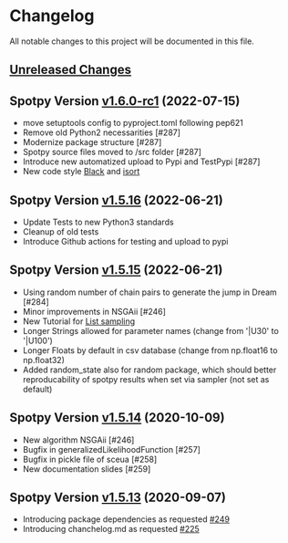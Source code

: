# Changelog

All notable changes to this project will be documented in this file.

## [Unreleased Changes](https://github.com/thouska/spotpy/compare/v1.6.0-rc1...master)

## Spotpy Version [v1.6.0-rc1](https://github.com/thouska/spotpy/compare/v1.5.16..v1.6.0-rc1) (2022-07-15)

* move setuptools config to pyproject.toml following pep621
* Remove old Python2 necessarities [#287]
* Modernize package structure [#287]
* Spotpy source files moved to /src folder [#287]
* Introduce new automatized upload to Pypi and TestPypi [#287]
* New code style [Black](https://black.readthedocs.io/en/stable/the_black_code_style/current_style.html) and [isort](https://pypi.org/project/isort/)


## Spotpy Version [v1.5.16](https://github.com/thouska/spotpy/compare/v1.5.15..v.1.5.16) (2022-06-21)

* Update Tests to new Python3 standards
* Cleanup of old tests
* Introduce Github actions for testing and upload to pypi


## Spotpy Version [v1.5.15](https://github.com/thouska/spotpy/compare/v1.5.14..v.1.5.15) (2022-06-21)

* Using random number of chain pairs to generate the jump in Dream [#284]
* Minor improvements in NSGAii [#246]
* New Tutorial for [List sampling](https://github.com/thouska/spotpy/blob/master/spotpy/examples/tutorial_listsampler.py)
* Longer Strings allowed for parameter names (change from '|U30' to '|U100')
* Longer Floats by default in csv database (change from np.float16 to np.float32)
* Added random_state also for random package, which should better reproducability of spotpy results when set via sampler (not set as default) 


## Spotpy Version [v1.5.14](https://github.com/thouska/spotpy/compare/v1.5.13..v.1.5.14) (2020-10-09)

* New algorithm NSGAii [#246]
* Bugfix in generalizedLikelihoodFunction [#257]
* Bugfix in pickle file of sceua [#258]
* New documentation slides [#259]


## Spotpy Version [v1.5.13](https://github.com/thouska/spotpy/compare/v1.5.12...v1.5.13) (2020-09-07)

* Introducing package dependencies as requested [#249](https://github.com/thouska/spotpy/issues/249)
* Introducing chanchelog.md as requested [#225](https://github.com/thouska/spotpy/issues/225)